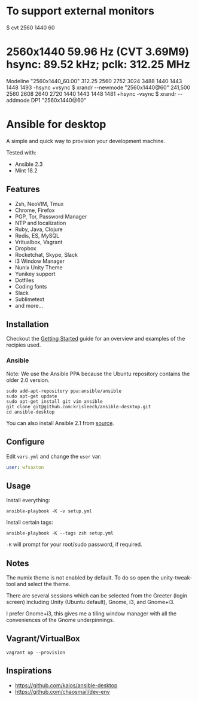 # To support external monitors

$ cvt 2560 1440 60
# 2560x1440 59.96 Hz (CVT 3.69M9) hsync: 89.52 kHz; pclk: 312.25 MHz
Modeline "2560x1440_60.00"  312.25  2560 2752 3024 3488  1440 1443 1448 1493 -hsync +vsync
$ xrandr --newmode "2560x1440@60" 241,500 2560 2608 2640 2720 1440 1443 1448 1481 +hsync -vsync
$ xrandr --addmode DP1 "2560x1440@60"


# Ansible for desktop

A simple and quick way to provision your development machine.

Tested with:

* Ansible 2.3
* Mint 18.2

## Features

- Zsh, NeoVIM, Tmux
- Chrome, Firefox
- PGP, Tor, Password Manager
- NTP and localization
- Ruby, Java, Clojure
- Redis, ES, MySQL
- Vritualbox, Vagrant
- Dropbox
- Rocketchat, Skype, Slack
- i3 Window Manager
- Nunix Unity Theme
- Yunikey support
- Dotfiles
- Coding fonts
- Slack
- Sublimetext
- and more...

## Installation

Checkout the [Getting Started](https://github.com/krisleech/ansible-desktop/wiki/Getting-started) guide
for an overview and examples of the recipies used.

### Ansible

Note: We use the Ansible PPA because the Ubuntu repository contains the older
2.0 version.

```
sudo add-apt-repository ppa:ansible/ansible
sudo apt-get update
sudo apt-get install git vim ansible
git clone git@github.com:krisleech/ansible-desktop.git
cd ansible-desktop
```

You can also install Ansible 2.1 from [source](http://docs.ansible.com/ansible/intro_installation.html).


## Configure

Edit `vars.yml` and change the `user` var:

```yaml
user: wfsaxton
```

## Usage

Install everything:

    ansible-playbook -K -v setup.yml

Install certain tags:

    ansible-playbook -K --tags zsh setup.yml

`-K` will prompt for your root/sudo password, if required.

## Notes

The numix theme is not enabled by default. To do so open the unity-tweak-tool
and select the theme.

There are several sessions which can be selected from the Greeter (login
screen) including Unity (Ubuntu default), Gnome, i3, and Gnome+i3.

I prefer Gnome+i3, this gives me a tiling window manager with all the
conveniences of the Gnome underpinnings.

## Vagrant/VirtualBox

```
vagrant up --provision
```

## Inspirations

* https://github.com/kalos/ansible-desktop
* https://github.com/chaosmail/dev-env

